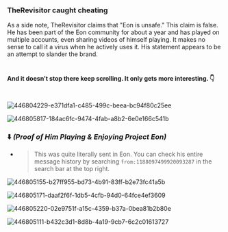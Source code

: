 ### TheRevisitor caught cheating
As a side note, TheRevisitor claims that "Eon is unsafe." This claim is false. He has been part of the Eon community for about a year and has played on multiple accounts, even sharing videos of himself playing. It makes no sense to call it a virus when he actively uses it. His statement appears to be an attempt to slander the brand.
#
 **And it doesn’t stop there keep scrolling. It only gets more interesting. 👇**
#
![446804229-e371dfa1-c485-499c-beea-bc94f80c25ee](https://github.com/user-attachments/assets/eec63c6f-a06b-41a9-8611-2ca6e1bdfc27)

![446805817-184ac6fc-9474-4fab-a8b2-6e0e166c541b](https://github.com/user-attachments/assets/77f8b9ce-172b-4700-baaf-0357eff0bc5b)

### ⬇️ *(Proof of Him Playing & Enjoying Project Eon)*
* > This was quite literally sent in Eon. You can check his entire message history by searching `from:1188097499920093287` in the search bar at the top right.

![446805155-b27ff955-bd73-4b91-83ff-b2e73fc41a5b](https://github.com/user-attachments/assets/0439f645-b75b-49fe-823e-bcdcd133adab)

![446805171-daaf2f6f-1db5-4cfb-94d0-64fce4ef3609](https://github.com/user-attachments/assets/a12962af-e263-4cae-af3a-33b171578614)

![446805220-02e9751f-a15c-4359-b37a-0bea81b2b80e](https://github.com/user-attachments/assets/b88c942c-5056-4dc7-966f-6d7a321ebe7b)

![446805111-b432c3d1-8d8b-4a19-9cb7-6c2c01613727](https://github.com/user-attachments/assets/0720e60f-d0ec-4a8e-bf5d-e56fb3bdbf04)
